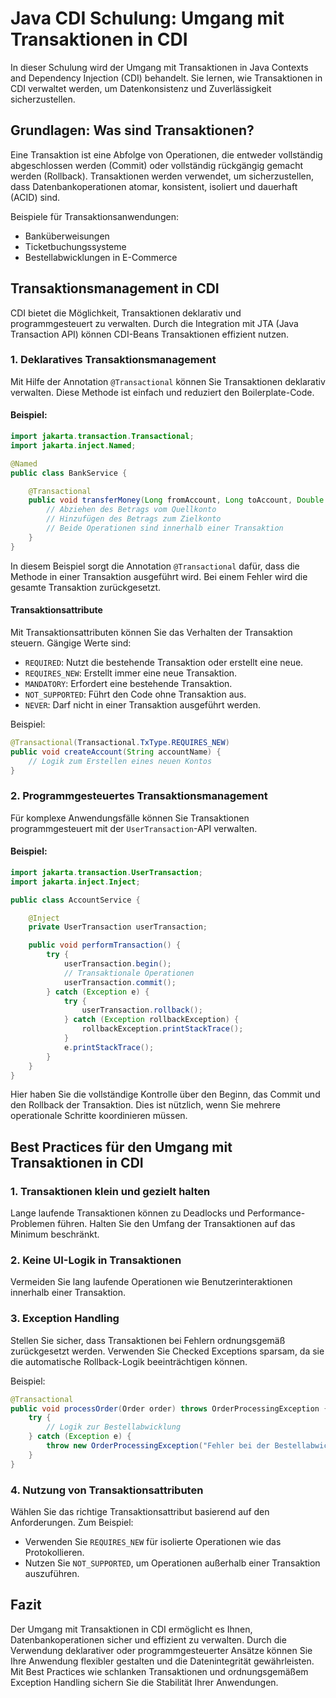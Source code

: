 
# Java CDI Schulung: Umgang mit Transaktionen in CDI

In dieser Schulung wird der Umgang mit Transaktionen in Java Contexts and Dependency Injection (CDI) behandelt. Sie lernen, wie Transaktionen in CDI verwaltet werden, um Datenkonsistenz und Zuverlässigkeit sicherzustellen.

## Grundlagen: Was sind Transaktionen?

Eine Transaktion ist eine Abfolge von Operationen, die entweder vollständig abgeschlossen werden (Commit) oder vollständig rückgängig gemacht werden (Rollback). Transaktionen werden verwendet, um sicherzustellen, dass Datenbankoperationen atomar, konsistent, isoliert und dauerhaft (ACID) sind.

Beispiele für Transaktionsanwendungen:
- Banküberweisungen
- Ticketbuchungssysteme
- Bestellabwicklungen in E-Commerce

## Transaktionsmanagement in CDI

CDI bietet die Möglichkeit, Transaktionen deklarativ und programmgesteuert zu verwalten. Durch die Integration mit JTA (Java Transaction API) können CDI-Beans Transaktionen effizient nutzen.

### 1. Deklaratives Transaktionsmanagement

Mit Hilfe der Annotation `@Transactional` können Sie Transaktionen deklarativ verwalten. Diese Methode ist einfach und reduziert den Boilerplate-Code.

#### Beispiel:
```java
import jakarta.transaction.Transactional;
import jakarta.inject.Named;

@Named
public class BankService {

    @Transactional
    public void transferMoney(Long fromAccount, Long toAccount, Double amount) {
        // Abziehen des Betrags vom Quellkonto
        // Hinzufügen des Betrags zum Zielkonto
        // Beide Operationen sind innerhalb einer Transaktion
    }
}
```

In diesem Beispiel sorgt die Annotation `@Transactional` dafür, dass die Methode in einer Transaktion ausgeführt wird. Bei einem Fehler wird die gesamte Transaktion zurückgesetzt.

#### Transaktionsattribute
Mit Transaktionsattributen können Sie das Verhalten der Transaktion steuern. Gängige Werte sind:
- `REQUIRED`: Nutzt die bestehende Transaktion oder erstellt eine neue.
- `REQUIRES_NEW`: Erstellt immer eine neue Transaktion.
- `MANDATORY`: Erfordert eine bestehende Transaktion.
- `NOT_SUPPORTED`: Führt den Code ohne Transaktion aus.
- `NEVER`: Darf nicht in einer Transaktion ausgeführt werden.

Beispiel:
```java
@Transactional(Transactional.TxType.REQUIRES_NEW)
public void createAccount(String accountName) {
    // Logik zum Erstellen eines neuen Kontos
}
```

### 2. Programmgesteuertes Transaktionsmanagement

Für komplexe Anwendungsfälle können Sie Transaktionen programmgesteuert mit der `UserTransaction`-API verwalten.

#### Beispiel:
```java
import jakarta.transaction.UserTransaction;
import jakarta.inject.Inject;

public class AccountService {

    @Inject
    private UserTransaction userTransaction;

    public void performTransaction() {
        try {
            userTransaction.begin();
            // Transaktionale Operationen
            userTransaction.commit();
        } catch (Exception e) {
            try {
                userTransaction.rollback();
            } catch (Exception rollbackException) {
                rollbackException.printStackTrace();
            }
            e.printStackTrace();
        }
    }
}
```

Hier haben Sie die vollständige Kontrolle über den Beginn, das Commit und den Rollback der Transaktion. Dies ist nützlich, wenn Sie mehrere operationale Schritte koordinieren müssen.

## Best Practices für den Umgang mit Transaktionen in CDI

### 1. Transaktionen klein und gezielt halten
Lange laufende Transaktionen können zu Deadlocks und Performance-Problemen führen. Halten Sie den Umfang der Transaktionen auf das Minimum beschränkt.

### 2. Keine UI-Logik in Transaktionen
Vermeiden Sie lang laufende Operationen wie Benutzerinteraktionen innerhalb einer Transaktion.

### 3. Exception Handling
Stellen Sie sicher, dass Transaktionen bei Fehlern ordnungsgemäß zurückgesetzt werden. Verwenden Sie Checked Exceptions sparsam, da sie die automatische Rollback-Logik beeinträchtigen können.

Beispiel:
```java
@Transactional
public void processOrder(Order order) throws OrderProcessingException {
    try {
        // Logik zur Bestellabwicklung
    } catch (Exception e) {
        throw new OrderProcessingException("Fehler bei der Bestellabwicklung", e);
    }
}
```

### 4. Nutzung von Transaktionsattributen
Wählen Sie das richtige Transaktionsattribut basierend auf den Anforderungen. Zum Beispiel:
- Verwenden Sie `REQUIRES_NEW` für isolierte Operationen wie das Protokollieren.
- Nutzen Sie `NOT_SUPPORTED`, um Operationen außerhalb einer Transaktion auszuführen.

## Fazit

Der Umgang mit Transaktionen in CDI ermöglicht es Ihnen, Datenbankoperationen sicher und effizient zu verwalten. Durch die Verwendung deklarativer oder programmgesteuerter Ansätze können Sie Ihre Anwendung flexibler gestalten und die Datenintegrität gewährleisten. Mit Best Practices wie schlanken Transaktionen und ordnungsgemäßem Exception Handling sichern Sie die Stabilität Ihrer Anwendungen.
